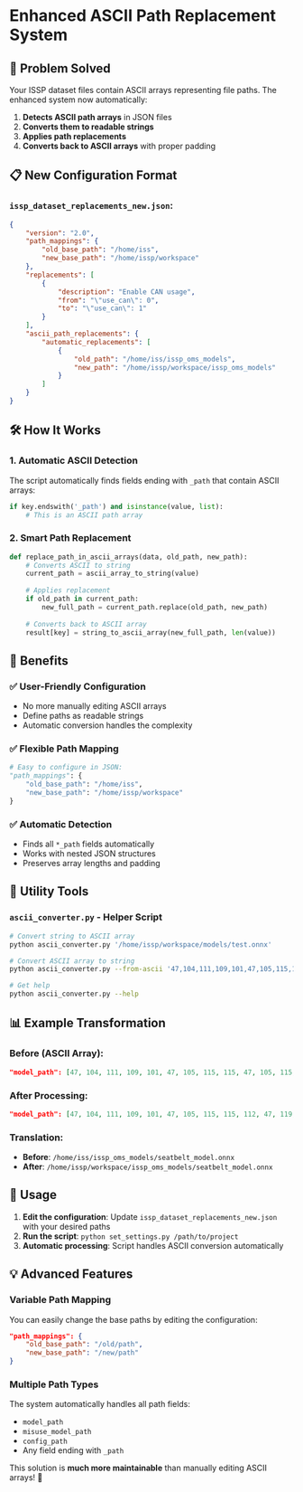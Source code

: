 # Enhanced ASCII Path Replacement System

## 🚀 **Problem Solved**

Your ISSP dataset files contain ASCII arrays representing file paths. The enhanced system now automatically:

1. **Detects ASCII path arrays** in JSON files
2. **Converts them to readable strings** 
3. **Applies path replacements**
4. **Converts back to ASCII arrays** with proper padding

## 📋 **New Configuration Format**

### `issp_dataset_replacements_new.json`:
```json
{
    "version": "2.0",
    "path_mappings": {
        "old_base_path": "/home/iss",
        "new_base_path": "/home/issp/workspace"
    },
    "replacements": [
        {
            "description": "Enable CAN usage",
            "from": "\"use_can\": 0",
            "to": "\"use_can\": 1"
        }
    ],
    "ascii_path_replacements": {
        "automatic_replacements": [
            {
                "old_path": "/home/iss/issp_oms_models",
                "new_path": "/home/issp/workspace/issp_oms_models"
            }
        ]
    }
}
```

## 🛠️ **How It Works**

### 1. **Automatic ASCII Detection**
The script automatically finds fields ending with `_path` that contain ASCII arrays:
```python
if key.endswith('_path') and isinstance(value, list):
    # This is an ASCII path array
```

### 2. **Smart Path Replacement**
```python
def replace_path_in_ascii_arrays(data, old_path, new_path):
    # Converts ASCII to string
    current_path = ascii_array_to_string(value)
    
    # Applies replacement
    if old_path in current_path:
        new_full_path = current_path.replace(old_path, new_path)
        
    # Converts back to ASCII array
    result[key] = string_to_ascii_array(new_full_path, len(value))
```

## 🎯 **Benefits**

### ✅ **User-Friendly Configuration**
- No more manually editing ASCII arrays
- Define paths as readable strings
- Automatic conversion handles the complexity

### ✅ **Flexible Path Mapping**
```python
# Easy to configure in JSON:
"path_mappings": {
    "old_base_path": "/home/iss",
    "new_base_path": "/home/issp/workspace"
}
```

### ✅ **Automatic Detection**
- Finds all `*_path` fields automatically
- Works with nested JSON structures
- Preserves array lengths and padding

## 🔧 **Utility Tools**

### `ascii_converter.py` - Helper Script
```bash
# Convert string to ASCII array
python ascii_converter.py '/home/issp/workspace/models/test.onnx'

# Convert ASCII array to string
python ascii_converter.py --from-ascii '47,104,111,109,101,47,105,115,115'

# Get help
python ascii_converter.py --help
```

## 📊 **Example Transformation**

### Before (ASCII Array):
```json
"model_path": [47, 104, 111, 109, 101, 47, 105, 115, 115, 47, 105, 115, 115, 112, 95, 111, 109, 115, 95, 109, 111, 100, 101, 108, 115, 47, 115, 101, 97, 116, 98, 101, 108, 116, 95, 109, 111, 100, 101, 108, 46, 111, 110, 110, 120, 0, 0, 0, ...]
```

### After Processing:
```json
"model_path": [47, 104, 111, 109, 101, 47, 105, 115, 115, 112, 47, 119, 111, 114, 107, 115, 112, 97, 99, 101, 47, 105, 115, 115, 112, 95, 111, 109, 115, 95, 109, 111, 100, 101, 108, 115, 47, 115, 101, 97, 116, 98, 101, 108, 116, 95, 109, 111, 100, 101, 108, 46, 111, 110, 110, 120, 0, 0, 0, ...]
```

### Translation:
- **Before**: `/home/iss/issp_oms_models/seatbelt_model.onnx`
- **After**: `/home/issp/workspace/issp_oms_models/seatbelt_model.onnx`

## 🚀 **Usage**

1. **Edit the configuration**: Update `issp_dataset_replacements_new.json` with your desired paths
2. **Run the script**: `python set_settings.py /path/to/project`
3. **Automatic processing**: Script handles ASCII conversion automatically

## 💡 **Advanced Features**

### Variable Path Mapping
You can easily change the base paths by editing the configuration:
```json
"path_mappings": {
    "old_base_path": "/old/path",
    "new_base_path": "/new/path"
}
```

### Multiple Path Types
The system automatically handles all path fields:
- `model_path`
- `misuse_model_path`  
- `config_path`
- Any field ending with `_path`

This solution is **much more maintainable** than manually editing ASCII arrays! 🎉
